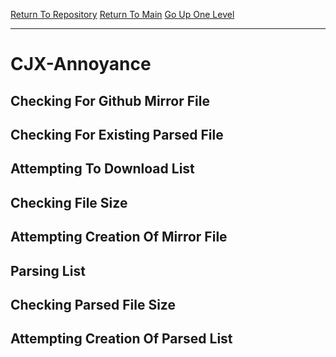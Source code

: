 [Return To Repository](https://github.com/deathbybandaid/piholeparser/)
[Return To Main](https://github.com/deathbybandaid/piholeparser/blob/master/RecentRunLogs/Mainlog.md)
[Go Up One Level](https://github.com/deathbybandaid/piholeparser/blob/master/RecentRunLogs/TopLevelScripts/30-Processing-Blacklists.md)
____________________________________
# CJX-Annoyance
## Checking For Github Mirror File
## Checking For Existing Parsed File
## Attempting To Download List
## Checking File Size
## Attempting Creation Of Mirror File
## Parsing List
## Checking Parsed File Size
## Attempting Creation Of Parsed List
